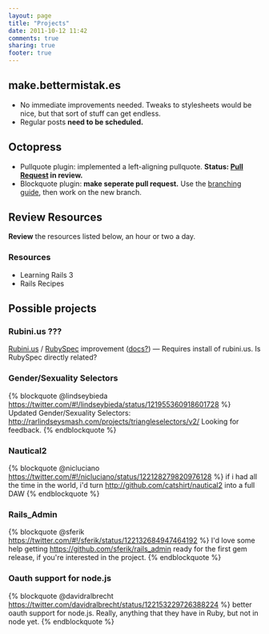 ```yaml
---
layout: page
title: "Projects"
date: 2011-10-12 11:42
comments: true
sharing: true
footer: true
---
```


## make.bettermistak.es ##
* No immediate improvements needed. Tweaks to stylesheets would be nice, but that sort of stuff can get endless.
* Regular posts **need to be scheduled.**

## Octopress ##
* Pullquote plugin: implemented a left-aligning pullquote. **Status: [Pull Request][1] in review.**
* Blockquote plugin: **make seperate pull request.** Use the [branching guide][5], then work on the new branch.

## Review Resources ##
**Review** the resources listed below, an hour or two a day.

### Resources ###
* Learning Rails 3
* Rails Recipes

## Possible projects ##
### Rubini.us ??? ###
[Rubini.us][4] / [RubySpec][2] improvement ([docs?][3]) — Requires install of rubini.us. Is RubySpec directly related?

### Gender/Sexuality Selectors ###
{% blockquote @lindseybieda https://twitter.com/#!/lindseybieda/status/121955360918601728 %}
Updated Gender/Sexuality Selectors:
http://rarlindseysmash.com/projects/triangleselectors/v2/ Looking for feedback. 
{% endblockquote %}

### Nautical2 ###
{% blockquote @nicluciano https://twitter.com/#!/nicluciano/status/122128279820976128 %}
if i had all the time in the world, i'd turn http://github.com/catshirt/nautical2 into a full DAW
{% endblockquote %}

### Rails_Admin ###
{% blockquote @sferik https://twitter.com/#!/sferik/status/122132684947464192 %}
I'd love some help getting https://github.com/sferik/rails_admin ready for the first gem release, if you're interested in the project.
{% endblockquote %}

### Oauth support for node.js ###
{% blockquote @davidralbrecht https://twitter.com/davidralbrecht/status/122153229726388224 %}
better oauth support for node.js. Really, anything that they have in Ruby, but not in node yet.
{% endblockquote %}


[1]:	https://github.com/imathis/octopress/pull/215
[4]:	http://rubini.us/
[2]:	http://rubyspec.org/
[3]:	http://rubini.us/doc/en/
[5]:	http://book.git-scm.com/3_basic_branching_and_merging.html